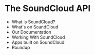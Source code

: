 # The SoundCloud API

* What is SoundCloud?
* What's on SoundCloud
* Our Documentation
* Working With SoundCloud
* Apps built on SoundCloud
* Roundup

<div class="sc_logo"></div>
